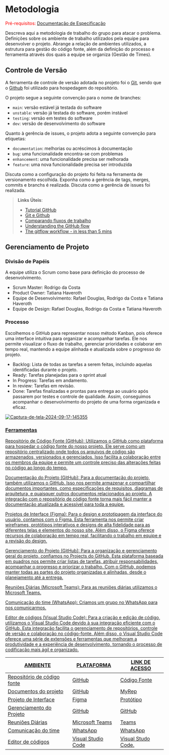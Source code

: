 
# Metodologia

<span style="color:red">Pré-requisitos: <a href="2-Especificação do Projeto.md"> Documentação de Especificação</a></span>

Descreva aqui a metodologia de trabalho do grupo para atacar o problema. Definições sobre os ambiente de trabalho utilizados pela  equipe para desenvolver o projeto. Abrange a relação de ambientes utilizados, a estrutura para gestão do código fonte, além da definição do processo e ferramenta através dos quais a equipe se organiza (Gestão de Times).

## Controle de Versão

A ferramenta de controle de versão adotada no projeto foi o
[Git](https://git-scm.com/), sendo que o [Github](https://github.com)
foi utilizado para hospedagem do repositório.

O projeto segue a seguinte convenção para o nome de branches:

- `main`: versão estável já testada do software
- `unstable`: versão já testada do software, porém instável
- `testing`: versão em testes do software
- `dev`: versão de desenvolvimento do software

Quanto à gerência de issues, o projeto adota a seguinte convenção para
etiquetas:

- `documentation`: melhorias ou acréscimos à documentação
- `bug`: uma funcionalidade encontra-se com problemas
- `enhancement`: uma funcionalidade precisa ser melhorada
- `feature`: uma nova funcionalidade precisa ser introduzida

Discuta como a configuração do projeto foi feita na ferramenta de versionamento escolhida. Exponha como a gerência de tags, merges, commits e branchs é realizada. Discuta como a gerência de issues foi realizada.

> **Links Úteis**:
> - [Tutorial GitHub](https://guides.github.com/activities/hello-world/)
> - [Git e Github](https://www.youtube.com/playlist?list=PLHz_AreHm4dm7ZULPAmadvNhH6vk9oNZA)
>  - [Comparando fluxos de trabalho](https://www.atlassian.com/br/git/tutorials/comparing-workflows)
> - [Understanding the GitHub flow](https://guides.github.com/introduction/flow/)
> - [The gitflow workflow - in less than 5 mins](https://www.youtube.com/watch?v=1SXpE08hvGs)

## Gerenciamento de Projeto

### Divisão de Papéis

A equipe utiliza o Scrum como base para definição do processo de desenvolvimento.

- Scrum Master: Rodrigo da Costa
- Product Owner: Tatiana Haveroth
- Equipe de Desenvolvimento: Rafael Douglas, Rodrigo da Costa e Tatiana Haveroth
- Equipe de Design: Rafael Douglas, Rodrigo da Costa e Tatiana Haveroth



### Processo

Escolhemos o GitHub para representar nosso método Kanban, pois oferece uma interface intuitiva para organizar e acompanhar tarefas. Ele nos permite visualizar o fluxo de trabalho, gerenciar prioridades e colaborar em tempo real, mantendo a equipe alinhada e atualizada sobre o progresso do projeto.

- Backlog: Lista de todas as tarefas a serem feitas, incluindo aquelas identificadas durante o projeto.
- Ready: Tarefas planejadas para o sprint atual
- In Progress: Tarefas em andamento.
- In review: Tarefas em revisão.
- Done: Tarefas finalizadas e prontas para entrega ao usuário após passarem por testes e controle de qualidade.
Assim, conseguimos acompanhar o desenvolvimento do projeto de uma forma organizada e eficaz.

<a href="https://ibb.co/DGgrT37"><img src="https://i.ibb.co/f8GDLmC/Captura-de-tela-2024-09-17-145355.png" alt="Captura-de-tela-2024-09-17-145355" border="0"></a><br /><a target='_blank' href='https://pt-br.imgbb.com/'>


### Ferramentas

Repositório de Código Fonte (GitHub): Utilizamos o GitHub como plataforma para hospedar o código fonte do nosso projeto. Ele serve como um repositório centralizado onde todos os arquivos de código são armazenados, versionados e gerenciados. Isso facilita a colaboração entre os membros da equipe e permite um controle preciso das alterações feitas no código ao longo do tempo.

Documentação do Projeto (GitHub): Para a documentação do projeto, também utilizamos o GitHub. Isso nos permite armazenar e compartilhar documentos importantes, como especificações de requisitos, diagramas de arquitetura, e quaisquer outros documentos relacionados ao projeto. A integração com o repositório de código fonte torna mais fácil manter a documentação atualizada e acessível para toda a equipe.

Projetos de Interface (Figma): Para o design e prototipagem da interface do usuário, contamos com o Figma. Esta ferramenta nos permite criar wireframes, protótipos interativos e designs de alta fidelidade para as diferentes telas e elementos do nosso site. Além disso, o Figma oferece recursos de colaboração em tempo real, facilitando o trabalho em equipe e a revisão do design.

Gerenciamento do Projeto (GitHub): Para a organização e gerenciamento geral do projeto, confiamos no Projects do GitHub. Esta plataforma baseada em quadros nos permite criar listas de tarefas, atribuir responsabilidades, acompanhar o progresso e priorizar o trabalho. Com o GitHub, podemos manter todas as partes do projeto organizadas e alinhadas, desde o planejamento até a entrega.

Reuniões Diárias (Microsoft Teams): Para as reuniões diárias utilizamos o Microsoft Teams.

Comunicação do time (WhatsApp): Criamos um grupo no WhatsApp para nos comunicarmos.

Editor de códigos (Visual Studio Code): Para a criação e edição de código, utilizamos o Visual Studio Code devido à sua integração eficiente com o GitHub. Esta integração facilita o gerenciamento de repositórios, controle de versão e colaboração no código-fonte. Além disso, o Visual Studio Code oferece uma série de extensões e ferramentas que melhoram a produtividade e a experiência de desenvolvimento, tornando o processo de codificação mais ágil e organizado.


| AMBIENTE                            | PLATAFORMA                         | LINK DE ACESSO                         |
|-------------------------------------|------------------------------------|----------------------------------------|
| Repositório de código fonte         | GitHub                             | [Código Fonte](https://github.com/ICEI-PUC-Minas-PMV-SInt/Grupo-04-Receitas/blob/main/src/README.md)                           |
| Documentos do projeto               | GitHub                             | [MyRep](https://github.com/ICEI-PUC-Minas-PMV-SInt/Grupo-04-Receitas/tree/main/documents)                            |
| Projeto de Interface                | Figma                              | [Protótipo](https://www.figma.com/file/fbwMuLej2Voba16iX0yoe6/Untitled?type=design&node-id=0-1&mode=design&t=7U62SZ4xrNxd2ZHK-0)                            |
| Gerenciamento do Projeto            | GitHub                    | [GitHub](https://trello.com/b/6YjjZcwL/kanban-quadro-modelo](https://github.com/orgs/ICEI-PUC-Minas-PMV-SInt/projects/43/views/1))                            |
| Reuniões Diárias                          | Microsoft Teams                       | [Teams](https://www.microsoft.com/pt-br/microsoft-teams/log-in)|
| Comunicação do time                 | WhatsApp                          |  [WhatsApp](https://web.whatsapp.com/)
| Editor de códigos                   | Visual Studio Code                | [Visual Studo Code](https://code.visualstudio.com/).            

